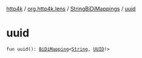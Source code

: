 [http4k](../../index.md) / [org.http4k.lens](../index.md) / [StringBiDiMappings](index.md) / [uuid](./uuid.md)

# uuid

`fun uuid(): `[`BiDiMapping`](../-bi-di-mapping/index.md)`<`[`String`](https://kotlinlang.org/api/latest/jvm/stdlib/kotlin/-string/index.html)`, `[`UUID`](https://docs.oracle.com/javase/9/docs/api/java/util/UUID.html)`!>`